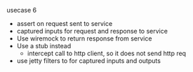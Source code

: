 usecase 6
- assert on request sent to service
- captured inputs for request and response to service
- Use wiremock to return response from service
- Use a stub instead
    - intercept call to http client, so it does not send http req
- use jetty filters to for captured inputs and outputs